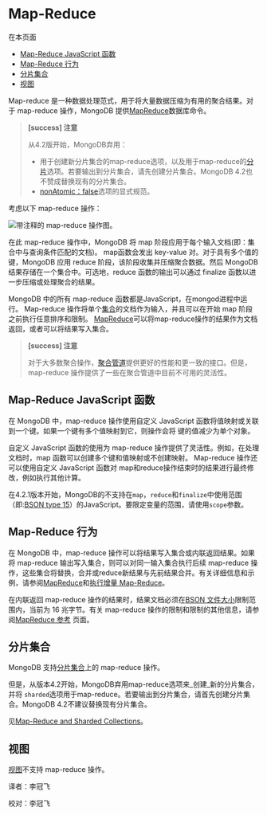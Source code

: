 # Map-Reduce

在本页面

* [Map-Reduce JavaScript 函数](./#map-reduce-javascript-functions)
* [Map-Reduce 行为](./#map-reduce-results)
* [分片集合](./#sharded-collections)
* [视图](./#views)

Map-reduce 是一种数据处理范式，用于将大量数据压缩为有用的聚合结果。对于 map-reduce 操作，MongoDB 提供[MapReduce](./)数据库命令。

> **\[success\] 注意**
>
> 从4.2版开始，MongoDB弃用：
>
> * 用于创建新分片集合的map-reduce选项，以及用于map-reduce的[分片](./)选项。若要输出到分片集合，请先创建分片集合。MongoDB 4.2也不赞成替换现有的分片集合。
> * [nonAtomic：false](./)选项的显式规范。

考虑以下 map-reduce 操作：

![&#x5E26;&#x6CE8;&#x91CA;&#x7684; map-reduce &#x64CD;&#x4F5C;&#x56FE;&#x3002;](https://docs.mongodb.com/manual/_images/map-reduce.bakedsvg.svg)

在此 map-reduce 操作中，MongoDB 将 map 阶段应用于每个输入文档\(即：集合中与查询条件匹配的文档\)。 map函数会发出 key-value 对。对于具有多个值的键，MongoDB 应用 reduce 阶段，该阶段收集并压缩聚合数据。然后 MongoDB 结果存储在一个集合中。可选地，reduce 函数的输出可以通过 finalize 函数以进一步压缩或处理聚合的结果。

MongoDB 中的所有 map-reduce 函数都是JavaScript，在mongod进程中运行。 Map-reduce 操作将单个[集合](./)的文档作为输入，并且可以在开始 map 阶段之前执行任意排序和限制。 [MapReduce](./)可以将map-reduce操作的结果作为文档返回，或者可以将结果写入集合。

> **\[success\] 注意**
>
> 对于大多数聚合操作，[聚合管道](../aggregation-pipeline/)提供更好的性能和更一致的接口。但是，map-reduce 操作提供了一些在聚合管道中目前不可用的灵活性。

## Map-Reduce JavaScript 函数

在 MongoDB 中，map-reduce 操作使用自定义 JavaScript 函数将值映射或关联到一个键。如果一个键有多个值映射到它，则操作会将 键的值减少为单个对象。

自定义 JavaScript 函数的使用为 map-reduce 操作提供了灵活性。例如，在处理文档时，map 函数可以创建多个键和值映射或不创建映射。 Map-reduce 操作还可以使用自定义 JavaScript 函数对 map和reduce操作结束时的结果进行最终修改，例如执行其他计算。

在4.2.1版本开始，MongoDB的不支持在`map`，`reduce`和`finalize`中使用范围（即:[BSON type 15](./)）的JavaScript。要限定变量的范围，请使用`scope`参数。

## Map-Reduce 行为

在 MongoDB 中，map-reduce 操作可以将结果写入集合或内联返回结果。如果将 map-reduce 输出写入集合，则可以对同一输入集合执行后续 map-reduce 操作，这些集合将替换，合并或reduce新结果与先前结果合并。有关详细信息和示例，请参阅[MapReduce](./)和[执行增量 Map-Reduce](./)。

在内联返回 map-reduce 操作的结果时，结果文档必须在[BSON 文件大小](./)限制范围内，当前为 16 兆字节。有关 map-reduce 操作的限制和限制的其他信息，请参阅[MapReduce 参考](./) 页面。

## 分片集合

MongoDB 支持[分片集合](./)上的 map-reduce 操作。

但是，从版本4.2开始，MongoDB弃用map-reduce选项来_创建_新的分片集合，并将 `sharded`选项用于map-reduce。若要输出到分片集合，请首先创建分片集合。MongoDB 4.2不建议替换现有分片集合。

见[Map-Reduce and Sharded Collections](map-reduce-and-sharded-collections.md)。

## 视图

[视图](./)不支持 map-reduce 操作。

译者：李冠飞

校对：李冠飞

